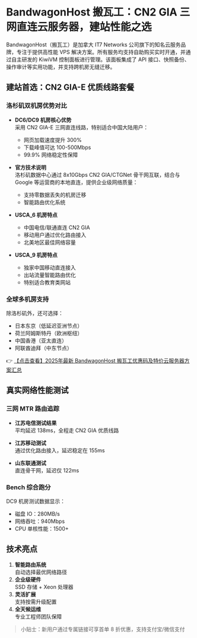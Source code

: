 # BandwagonHost 搬瓦工：CN2 GIA 三网直连云服务器，建站性能之选

BandwagonHost（搬瓦工）是加拿大 IT7 Networks 公司旗下的知名云服务品牌，专注于提供高性能 VPS 解决方案。所有服务均支持自助购买实时开通，并通过自主研发的 KiwiVM 控制面板进行管理。该面板集成了 API 接口、快照备份、操作审计等实用功能，并支持跨机房无缝迁移。

## 建站首选：CN2 GIA-E 优质线路套餐

### 洛杉矶双机房优势对比
- **DC6/DC9 机房核心优势**  
  采用 CN2 GIA-E 三网直连线路，特别适合中国大陆用户：
  - 网页加载速度提升 300%
  - 下载峰值可达 100-500Mbps
  - 99.9% 网络稳定性保障

- **官方技术说明**  
  洛杉矶数据中心通过 8x10Gbps CN2 GIA/CTGNet 骨干网互联，结合与 Google 等运营商的本地直连，提供企业级网络质量：
  - 支持零数据丢失的机房迁移
  - 智能路由优化系统

- **USCA_6 机房特点**  
  - 中国电信/联通直连 CN2 GIA
  - 移动用户通过优化路由接入
  - 北美地区最佳网络容量

- **USCA_9 机房特点**  
  - 独家中国移动直连接入
  - 出站流量智能路由优化
  - 特别适合教育类网站

### 全球多机房支持
除洛杉矶外，还可选择：
- 日本东京（低延迟亚洲节点）
- 荷兰阿姆斯特丹（欧洲枢纽）
- 中国香港（亚太直连）
- 阿联酋迪拜（中东节点）

👉 [【点击查看】2025年最新 BandwagonHost 搬瓦工优惠码及特价云服务器方案汇总](https://bit.ly/banwagon)

## 真实网络性能测试

### 三网 MTR 路由追踪
- **江苏电信测试结果**  
  平均延迟 138ms，全程走 CN2 GIA 优质线路

- **江苏移动测试**  
  通过优化路由接入，延迟稳定在 155ms

- **山东联通测试**  
  直连骨干网，延迟仅 122ms

### Bench 综合跑分
DC9 机房测试数据显示：
- 磁盘 IO：280MB/s
- 网络吞吐：940Mbps
- CPU 单核性能：1500+

## 技术亮点
1. **智能路由系统**  
   自动选择最优网络路径
2. **企业级硬件**  
   SSD 存储 + Xeon 处理器
3. **灵活扩展**  
   支持按需升级配置
4. **全天候运维**  
   专业工程师团队保障

> 小贴士：新用户通过专属链接可享首单 8 折优惠，支持支付宝/微信支付